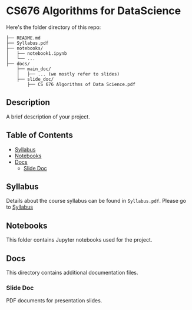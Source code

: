 # CS676 Algorithms for DataScience

Here's the folder directory of this repo:

```
├── README.md
├── Syllabus.pdf
├── notebooks/
│   ├── notebook1.ipynb
│   └── ...
├── docs/
    ├── main_doc/
    │   ├── ... (we mostly refer to slides)
    ├── slide_doc/
        ├── CS 676 Algorithms of Data Science.pdf
```

## Description
A brief description of your project.

## Table of Contents
- [Syllabus](#syllabus)
- [Notebooks](#notebooks)
- [Docs](#docs)
  - [Slide Doc](#slide-doc)

## Syllabus
Details about the course syllabus can be found in `Syllabus.pdf`. Please go to [Syllabus](Syllabus.pdf)

## Notebooks
This folder contains Jupyter notebooks used for the project.

## Docs
This directory contains additional documentation files.

### Slide Doc
PDF documents for presentation slides.